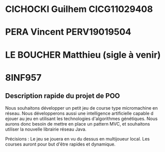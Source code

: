 # CICHOCKI Guilhem CICG11029408
# PERA Vincent PERV19019504
# LE BOUCHER Matthieu  (sigle à venir)
# 8INF957
## Description rapide du projet de POO

Nous souhaitons développer un petit jeu de course type micromachine en réseau.
Nous développerons aussi une intelligence artificielle capable d ejouer au jeu en utilisant les technologies d'algorithmes génétiques.
Nous aurons donc besoin de mettre en place un pattern MVC, et souhaitons utiliser la nouvelle librairie réseau Java.

Précisions : Le jeu se jouera en vu du dessus en multijoueur local. Les courses auront pour but d'être rapides et dynamique.
